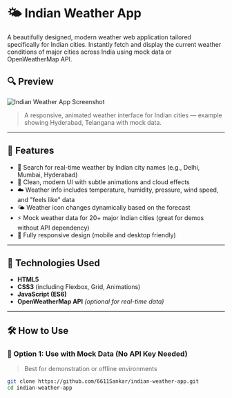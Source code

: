 # 🌤️ Indian Weather App

A beautifully designed, modern weather web application tailored specifically for Indian cities. Instantly fetch and display the current weather conditions of major cities across India using mock data or OpenWeatherMap API.

## 🔍 Preview

![Indian Weather App Screenshot](./assets/screenshot.png)

> A responsive, animated weather interface for Indian cities — example showing Hyderabad, Telangana with mock data.

---

## 📌 Features

- 🎯 Search for real-time weather by Indian city names (e.g., Delhi, Mumbai, Hyderabad)
- 🌈 Clean, modern UI with subtle animations and cloud effects
- ☁️ Weather info includes temperature, humidity, pressure, wind speed, and "feels like" data
- 🌤️ Weather icon changes dynamically based on the forecast
- ⚡ Mock weather data for 20+ major Indian cities (great for demos without API dependency)
- 📱 Fully responsive design (mobile and desktop friendly)

---

## 🚀 Technologies Used

- **HTML5**
- **CSS3** (including Flexbox, Grid, Animations)
- **JavaScript (ES6)**  
- **OpenWeatherMap API** *(optional for real-time data)*

---

## 🛠️ How to Use

### 🔧 Option 1: Use with Mock Data (No API Key Needed)

> Best for demonstration or offline environments

```bash
git clone https://github.com/6611Sankar/indian-weather-app.git
cd indian-weather-app

